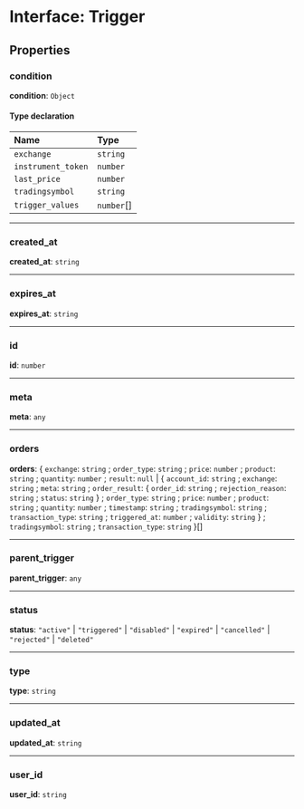 # Interface: Trigger

## Properties

### condition

 **condition**: `Object`

#### Type declaration

| Name | Type |
| :------ | :------ |
| `exchange` | `string` |
| `instrument_token` | `number` |
| `last_price` | `number` |
| `tradingsymbol` | `string` |
| `trigger_values` | `number`[] |

___

### created\_at

 **created\_at**: `string`

___

### expires\_at

 **expires\_at**: `string`

___

### id

 **id**: `number`

___

### meta

 **meta**: `any`

___

### orders

 **orders**: { `exchange`: `string` ; `order_type`: `string` ; `price`: `number` ; `product`: `string` ; `quantity`: `number` ; `result`: ``null`` \| { `account_id`: `string` ; `exchange`: `string` ; `meta`: `string` ; `order_result`: { `order_id`: `string` ; `rejection_reason`: `string` ; `status`: `string`  } ; `order_type`: `string` ; `price`: `number` ; `product`: `string` ; `quantity`: `number` ; `timestamp`: `string` ; `tradingsymbol`: `string` ; `transaction_type`: `string` ; `triggered_at`: `number` ; `validity`: `string`  } ; `tradingsymbol`: `string` ; `transaction_type`: `string`  }[]

___

### parent\_trigger

 **parent\_trigger**: `any`

___

### status

 **status**: ``"active"`` \| ``"triggered"`` \| ``"disabled"`` \| ``"expired"`` \| ``"cancelled"`` \| ``"rejected"`` \| ``"deleted"``

___

### type

 **type**: `string`

___

### updated\_at

 **updated\_at**: `string`

___

### user\_id

 **user\_id**: `string`
